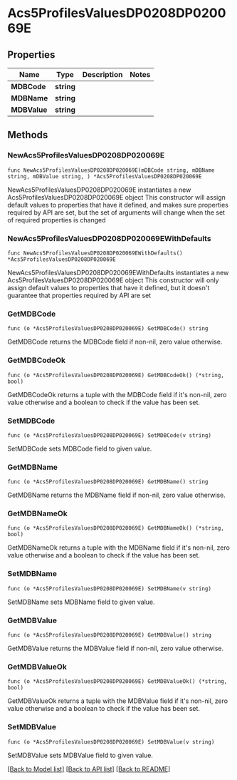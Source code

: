 # Acs5ProfilesValuesDP0208DP020069E

## Properties

Name | Type | Description | Notes
------------ | ------------- | ------------- | -------------
**MDBCode** | **string** |  | 
**MDBName** | **string** |  | 
**MDBValue** | **string** |  | 

## Methods

### NewAcs5ProfilesValuesDP0208DP020069E

`func NewAcs5ProfilesValuesDP0208DP020069E(mDBCode string, mDBName string, mDBValue string, ) *Acs5ProfilesValuesDP0208DP020069E`

NewAcs5ProfilesValuesDP0208DP020069E instantiates a new Acs5ProfilesValuesDP0208DP020069E object
This constructor will assign default values to properties that have it defined,
and makes sure properties required by API are set, but the set of arguments
will change when the set of required properties is changed

### NewAcs5ProfilesValuesDP0208DP020069EWithDefaults

`func NewAcs5ProfilesValuesDP0208DP020069EWithDefaults() *Acs5ProfilesValuesDP0208DP020069E`

NewAcs5ProfilesValuesDP0208DP020069EWithDefaults instantiates a new Acs5ProfilesValuesDP0208DP020069E object
This constructor will only assign default values to properties that have it defined,
but it doesn't guarantee that properties required by API are set

### GetMDBCode

`func (o *Acs5ProfilesValuesDP0208DP020069E) GetMDBCode() string`

GetMDBCode returns the MDBCode field if non-nil, zero value otherwise.

### GetMDBCodeOk

`func (o *Acs5ProfilesValuesDP0208DP020069E) GetMDBCodeOk() (*string, bool)`

GetMDBCodeOk returns a tuple with the MDBCode field if it's non-nil, zero value otherwise
and a boolean to check if the value has been set.

### SetMDBCode

`func (o *Acs5ProfilesValuesDP0208DP020069E) SetMDBCode(v string)`

SetMDBCode sets MDBCode field to given value.


### GetMDBName

`func (o *Acs5ProfilesValuesDP0208DP020069E) GetMDBName() string`

GetMDBName returns the MDBName field if non-nil, zero value otherwise.

### GetMDBNameOk

`func (o *Acs5ProfilesValuesDP0208DP020069E) GetMDBNameOk() (*string, bool)`

GetMDBNameOk returns a tuple with the MDBName field if it's non-nil, zero value otherwise
and a boolean to check if the value has been set.

### SetMDBName

`func (o *Acs5ProfilesValuesDP0208DP020069E) SetMDBName(v string)`

SetMDBName sets MDBName field to given value.


### GetMDBValue

`func (o *Acs5ProfilesValuesDP0208DP020069E) GetMDBValue() string`

GetMDBValue returns the MDBValue field if non-nil, zero value otherwise.

### GetMDBValueOk

`func (o *Acs5ProfilesValuesDP0208DP020069E) GetMDBValueOk() (*string, bool)`

GetMDBValueOk returns a tuple with the MDBValue field if it's non-nil, zero value otherwise
and a boolean to check if the value has been set.

### SetMDBValue

`func (o *Acs5ProfilesValuesDP0208DP020069E) SetMDBValue(v string)`

SetMDBValue sets MDBValue field to given value.



[[Back to Model list]](../README.md#documentation-for-models) [[Back to API list]](../README.md#documentation-for-api-endpoints) [[Back to README]](../README.md)


